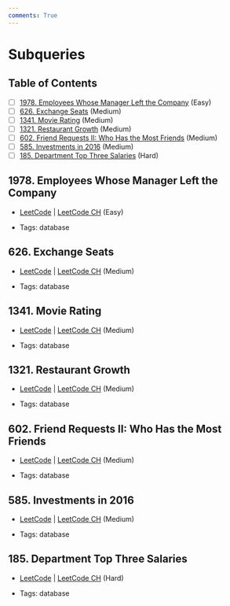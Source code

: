 ```yaml
---
comments: True
---
```


# Subqueries

## Table of Contents

- [ ] [1978. Employees Whose Manager Left the Company](https://leetcode.cn/problems/employees-whose-manager-left-the-company/) (Easy)
- [ ] [626. Exchange Seats](https://leetcode.cn/problems/exchange-seats/) (Medium)
- [ ] [1341. Movie Rating](https://leetcode.cn/problems/movie-rating/) (Medium)
- [ ] [1321. Restaurant Growth](https://leetcode.cn/problems/restaurant-growth/) (Medium)
- [ ] [602. Friend Requests II: Who Has the Most Friends](https://leetcode.cn/problems/friend-requests-ii-who-has-the-most-friends/) (Medium)
- [ ] [585. Investments in 2016](https://leetcode.cn/problems/investments-in-2016/) (Medium)
- [ ] [185. Department Top Three Salaries](https://leetcode.cn/problems/department-top-three-salaries/) (Hard)

## 1978. Employees Whose Manager Left the Company

-   [LeetCode](https://leetcode.com/problems/employees-whose-manager-left-the-company/) | [LeetCode CH](https://leetcode.cn/problems/employees-whose-manager-left-the-company/) (Easy)

-   Tags: database
## 626. Exchange Seats

-   [LeetCode](https://leetcode.com/problems/exchange-seats/) | [LeetCode CH](https://leetcode.cn/problems/exchange-seats/) (Medium)

-   Tags: database
## 1341. Movie Rating

-   [LeetCode](https://leetcode.com/problems/movie-rating/) | [LeetCode CH](https://leetcode.cn/problems/movie-rating/) (Medium)

-   Tags: database
## 1321. Restaurant Growth

-   [LeetCode](https://leetcode.com/problems/restaurant-growth/) | [LeetCode CH](https://leetcode.cn/problems/restaurant-growth/) (Medium)

-   Tags: database
## 602. Friend Requests II: Who Has the Most Friends

-   [LeetCode](https://leetcode.com/problems/friend-requests-ii-who-has-the-most-friends/) | [LeetCode CH](https://leetcode.cn/problems/friend-requests-ii-who-has-the-most-friends/) (Medium)

-   Tags: database
## 585. Investments in 2016

-   [LeetCode](https://leetcode.com/problems/investments-in-2016/) | [LeetCode CH](https://leetcode.cn/problems/investments-in-2016/) (Medium)

-   Tags: database
## 185. Department Top Three Salaries

-   [LeetCode](https://leetcode.com/problems/department-top-three-salaries/) | [LeetCode CH](https://leetcode.cn/problems/department-top-three-salaries/) (Hard)

-   Tags: database

